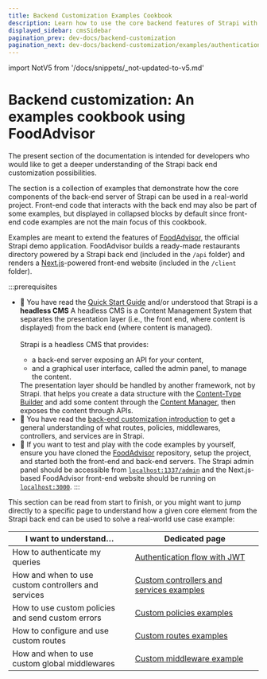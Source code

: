 ```yaml
---
title: Backend Customization Examples Cookbook
description: Learn how to use the core backend features of Strapi with the FoodAdvisor deployment
displayed_sidebar: cmsSidebar
pagination_prev: dev-docs/backend-customization
pagination_next: dev-docs/backend-customization/examples/authentication
---
```


import NotV5 from '/docs/snippets/_not-updated-to-v5.md'

# Backend customization: An examples cookbook using FoodAdvisor

<NotV5/>

The present section of the documentation is intended for developers who would like to get a deeper understanding of the Strapi back end customization possibilities.

The section is a collection of examples that demonstrate how the core components of the back-end server of Strapi can be used in a real-world project. Front-end code that interacts with the back end may also be part of some examples, but displayed in collapsed blocks by default since front-end code examples are not the main focus of this cookbook.

Examples are meant to extend the features of [FoodAdvisor](https://github.com/strapi/foodadvisor), the official Strapi demo application. FoodAdvisor builds a ready-made restaurants directory powered by a Strapi back end (included in the `/api` folder) and renders a [Next.js](https://nextjs.org/)-powered front-end website (included in the `/client` folder).

:::prerequisites
- 👀 You have read the [Quick Start Guide](/dev-docs/quick-start) and/or understood that Strapi is a **headless CMS** <Annotation>A headless CMS is a Content Management System that separates the presentation layer (i.e., the front end, where content is displayed) from the back end (where content is managed).<br /><br/>Strapi is a headless CMS that provides:<ul><li>a back-end server exposing an API for your content,</li><li>and a graphical user interface, called the admin panel, to manage the content.</li></ul>The presentation layer should be handled by another framework, not by Strapi.</Annotation> that helps you create a data structure with the [Content-Type Builder](/user-docs/content-type-builder) and add some content through the [Content Manager](/user-docs/content-manager), then exposes the content through APIs.
- 👀 You have read the [back-end customization introduction](/dev-docs/backend-customization) to get a general understanding of what routes, policies, middlewares, controllers, and services are in Strapi.
- 👷 If you want to test and play with the code examples by yourself, ensure you have cloned the [FoodAdvisor](https://github.com/strapi/foodadvisor) repository, setup the project, and started both the front-end and back-end servers. The Strapi admin panel should be accessible from [`localhost:1337/admin`](http://localhost:1337/admin) and the Next.js-based FoodAdvisor front-end website should be running on [`localhost:3000`](http://localhost:3000).
:::

This section can be read from start to finish, or you might want to jump directly to a specific page to understand how a given core element from the Strapi back end can be used to solve a real-world use case example:

| I want to understand… | Dedicated page |
|------------|---------------|
| How to authenticate my queries | [Authentication flow with JWT](/dev-docs/backend-customization/examples/authentication) |
| How and when to use<br />custom controllers and services | [Custom controllers and services examples](/dev-docs/backend-customization/examples/services-and-controllers) |
| How to use custom policies<br />and send custom errors | [Custom policies examples](/dev-docs/backend-customization/examples/policies) |
| How to configure and use custom routes | [Custom routes examples](/dev-docs/backend-customization/examples/routes) |
| How and when to use<br />custom global middlewares | [Custom middleware example](/dev-docs/backend-customization/examples/middlewares) |
